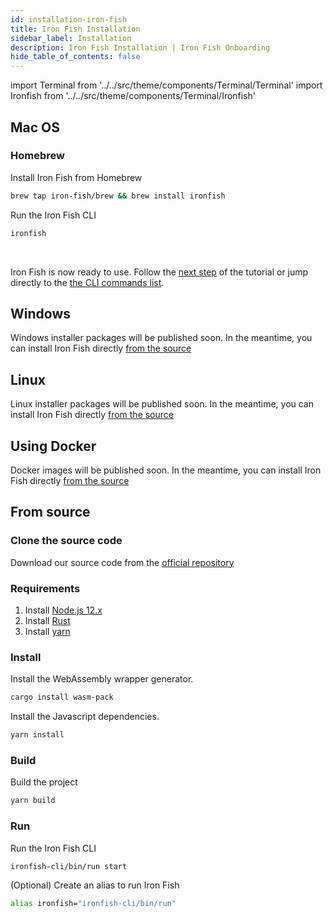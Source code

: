 ```yaml
---
id: installation-iron-fish
title: Iron Fish Installation
sidebar_label: Installation
description: Iron Fish Installation | Iron Fish Onboarding
hide_table_of_contents: false
---
```


import Terminal from '../../src/theme/components/Terminal/Terminal'
import Ironfish from '../../src/theme/components/Terminal/Ironfish'

## Mac OS
### Homebrew
Install Iron Fish from Homebrew
```sh
brew tap iron-fish/brew && brew install ironfish
```

Run the Iron Fish CLI
```sh
ironfish
```

<Terminal command={Ironfish} />

<br />

Iron Fish is now ready to use. Follow the [next step](new_node.md) of the tutorial or jump directly to the [the CLI commands list](cli.md).

## Windows
Windows installer packages will be published soon. In the meantime, you can install Iron Fish directly [from the source](#from-source)

## Linux
Linux installer packages will be published soon. In the meantime, you can install Iron Fish directly [from the source](#from-source)

## Using Docker
Docker images will be published soon. In the meantime, you can install Iron Fish directly [from the source](#from-source)

## From source

### Clone the source code
Download our source code from the [official repository](https://github.com/iron-fish/ironfish)

### Requirements
1. Install [Node.js 12.x](https://nodejs.org/en/download/)
1. Install [Rust](https://www.rust-lang.org/learn/get-started)
1. Install [yarn](https://classic.yarnpkg.com/en/docs/install)

### Install
Install the WebAssembly wrapper generator.
```sh
cargo install wasm-pack
```
Install the Javascript dependencies.
```sh
yarn install
```

### Build
Build the project
```sh
yarn build
```

### Run
Run the Iron Fish CLI
```sh
ironfish-cli/bin/run start
```

(Optional) Create an alias to run Iron Fish
```sh
alias ironfish="ironfish-cli/bin/run"
```
